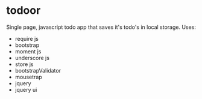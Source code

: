 # todoor

Single page, javascript todo app that saves it's todo's in local storage. Uses:

* require js
* bootstrap
* moment js
* underscore js
* store js
* bootstrapValidator
* mousetrap
* jquery
* jquery ui
